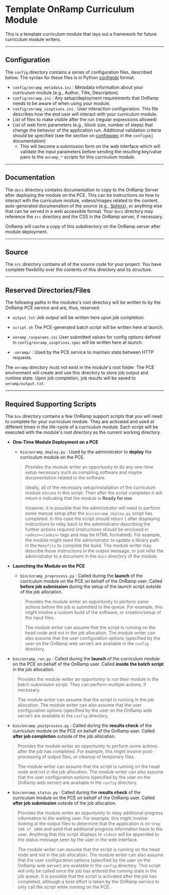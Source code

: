 # Template OnRamp Curriculum Module

This is a template curriculum module that lays out a framework for future curriculum module writers.

---------------------
## Configuration

The ```config``` directory contains a series of configuration files, described below. The syntax for these files is in Python [configobj](https://configobj.readthedocs.org/en/latest/#) format.

 * ```config/onramp_metadata.ini``` : Metadata information about your curriculum module (e.g., Author, Title, Description).
 * ```config/onramp.ini``` : Any setup/deployment requirements that OnRamp needs to be aware of when using your module.
 * ```config/onramp_uioptions.ini``` : User interaction configuration. This file describes how the end user will interact with your curriculum module.
  * List of files to make visible after the run (regular expressions allowed)
  * List of web form parameters (e.g., block size, number of steps) that change the behavior of the application run. Additional validation criteria should be specified (see the section on [configspec](https://configobj.readthedocs.org/en/latest/configobj.html#validation) in the ```configobj``` documentation)
  	 * This will become a submission form on the web interface which will validate the input parameters before sending the resulting key/value pairs to the ```onramp_*``` scripts for this curriculum module.

---------------------
## Documentation

The ```docs``` directory contains documentation to copy to the OnRamp Server after deploying the module on the PCE. This can be instructions on how to interact with the curriculum module, videos/images related to the content, auto-generated documenation of the source (e.g., [Sphinx](http://sphinx-doc.org/)), or anything else that can be served in a web accessible format. Your ```docs``` directory may reference the ```src``` directory and the CSS in the OnRamp server, if necessary.

OnRamp will cache a copy of this subdirectory on the OnRamp server after module deployment.

---------------------
## Source

The ```src``` directory contains all of the source code for your project. You have complete flexibility over the contents of this directory and its structure.

---------------------
## Reserved Directories/Files

The following paths in the modules's root directory will be written to by the OnRamp PCE service and are, thus, reserved:

 * ```output.txt```
 Job output will be written here upon job completion.

 * ```script.sh```
 The PCE-generated batch script will be written here at launch.

 * ```onramp_runparams.ini```
 User submitted values for config options defined in ```config/onramp_uioptions.spec``` will be written here at launch.

 * ```.onramp/``` :
 Used by the PCE service to maintain state between HTTP requests.

The ```onramp``` directory must not exist in the module's root folder. The PCE environment will create and use this directory to store job output and runtime state. Upon job completion, job results will be saved to ```onramp/output.txt```.

---------------------
## Required Supporting Scripts

The ```bin``` directory contains a few OnRamp support scripts that you will need to complete for your curriculum module. They are activated and used at different times in the life-cycle of a curriculum module. Each script will be executed with the module's root directory as the current working directory.

 * **One-Time Module Deployment on a PCE**
   * ```bin/onramp_deploy.py``` : 
   Used by the administrator to **deploy** the curriculum module on the PCE.

   > Provides the module writer an opportunity to do any one-time setup necessary such as compiling software and maybe documentation related to the software.
   >
   > Ideally, all of the necessary setup/installation of the curriculum module occurs in this script. Then after the script completes it will return ```0``` indicating that the module is **Ready for use**.
   >
   >However, it is possible that the administrator will need to perform some manual setup after the ```bin/onramp_deploy.py``` script has completed. In this case the script should return ```1``` after displaying instructions to relay back to the administrator describing the further actions required (instructions should be enclosed in ```<admin></admin>``` tags and may be HTML formatted). For example, the module might need the administrator to update a library path in the ```Makefile``` to complete the build. The module writer may describe those instructions in the output message, or just refer the administrator to a document in the ```docs``` directory of the module.

 * **Launching the Module on the PCE**
   * ```bin/onramp_preprocess.py``` : 
   Called during the **launch** of the curriculum module on the PCE on behalf of the OnRamp user. Called **before job submission** during the setup of the launch script outside of the job allocation.

   > Provides the module writer an opportunity to perform some actions before the job is submitted to the queue. For example, this might involve a custom build of the software, or creation/setup of the input files.
   >
   >The module writer can assume that the script is running on the head node and not in the job allocation. The module writer can also assume that the user configuration options (specified by the user on the OnRamp web server) are available in the ```config``` directory.

  * ```bin/onramp_run.py``` :
   Called during the **launch** of the curriculum module on the PCE on behalf of the OnRamp user. Called **inside the batch script** in the job allocation.

   > Provides the module writer an opportunity to run their module in the batch submission script. They can perform multiple actions, if necessary.
   > 
   > The module writer can assume that the script is running in the job allocation. The module writer can also assume that the user configuration options (specified by the user on the OnRamp web server) are available in the ```config``` directory.
     
  * ```bin/onramp_postprocess.py``` :
   Called during the **results check** of the curriculum module on the PCE on behalf of the OnRamp user. Called **after job completion** outside of the job allocation.

   > Provides the module writer an opportunity to perform some actions after the job has completed. For example, this might involve post-processing of output files, or cleanup of temporary files.
   >
   > The module writer can assume that the script is running on the head node and not in the job allocation. The module writer can also assume that the user configuration options (specified by the user on the OnRamp web server) are available in the ```config``` directory.

  * ```bin/onramp_status.py``` :
   Called during the **results check** of the curriculum module on the PCE on behalf of the OnRamp user. Called **after job submission** outside of the job allocation.

   > Provides the module writer an opportunity to relay additional progress information to the waiting user. For example, this might involve looking at the output files to determine that the application is on ```Step 100 of 1000``` and send that additional progress information back to the user. Anything that this script displays to ```stdout``` will be appended to the status message seen by the user in the web interface.
   > 
   > The module writer can assume that the script is running on the head node and not in the job allocation. The module writer can also assume that the user configuration options (specified by the user on the OnRamp web server) are available in the ```config``` directory. This script will only be called once the job has entered the *running* state in the job queue. It is possible that the script is activated after the job has completed, although a best effort is taken by the OnRamp service to only call the script while *running* on the PCE.
